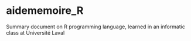 # aidememoire_R
Summary document on R programming language, learned in an informatic class at Université Laval 

